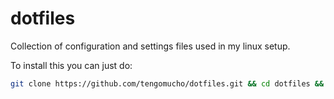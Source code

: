 # dotfiles

Collection of configuration and settings files used in my linux setup.

To install this you can just do:

```sh
git clone https://github.com/tengomucho/dotfiles.git && cd dotfiles && ./install.sh && echo "source ~/.mybashrc" >> ~/.bashrc
```
